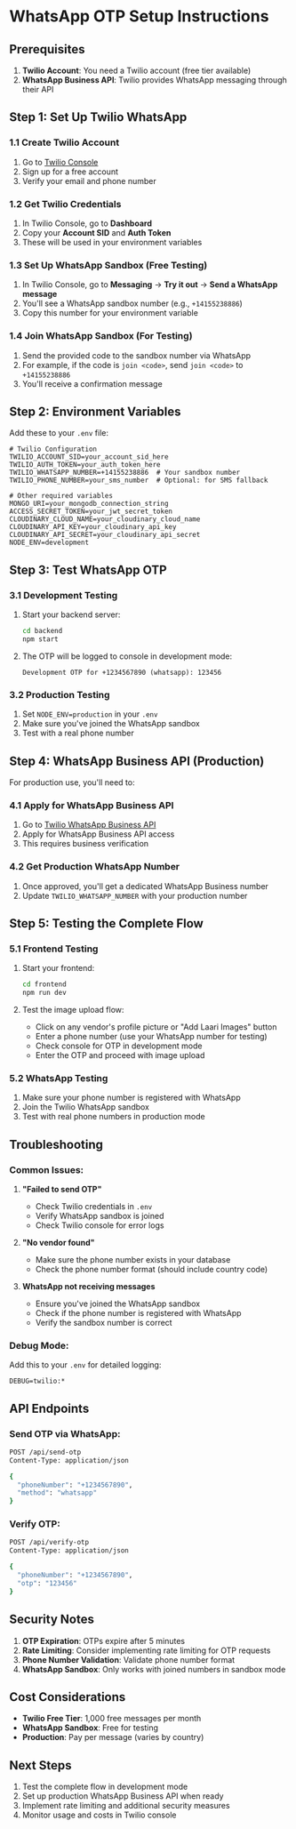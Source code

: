 # WhatsApp OTP Setup Instructions

## Prerequisites

1. **Twilio Account**: You need a Twilio account (free tier available)
2. **WhatsApp Business API**: Twilio provides WhatsApp messaging through their API

## Step 1: Set Up Twilio WhatsApp

### 1.1 Create Twilio Account
1. Go to [Twilio Console](https://console.twilio.com/)
2. Sign up for a free account
3. Verify your email and phone number

### 1.2 Get Twilio Credentials
1. In Twilio Console, go to **Dashboard**
2. Copy your **Account SID** and **Auth Token**
3. These will be used in your environment variables

### 1.3 Set Up WhatsApp Sandbox (Free Testing)
1. In Twilio Console, go to **Messaging** → **Try it out** → **Send a WhatsApp message**
2. You'll see a WhatsApp sandbox number (e.g., `+14155238886`)
3. Copy this number for your environment variable

### 1.4 Join WhatsApp Sandbox (For Testing)
1. Send the provided code to the sandbox number via WhatsApp
2. For example, if the code is `join <code>`, send `join <code>` to `+14155238886`
3. You'll receive a confirmation message

## Step 2: Environment Variables

Add these to your `.env` file:

```env
# Twilio Configuration
TWILIO_ACCOUNT_SID=your_account_sid_here
TWILIO_AUTH_TOKEN=your_auth_token_here
TWILIO_WHATSAPP_NUMBER=+14155238886  # Your sandbox number
TWILIO_PHONE_NUMBER=your_sms_number  # Optional: for SMS fallback

# Other required variables
MONGO_URI=your_mongodb_connection_string
ACCESS_SECRET_TOKEN=your_jwt_secret_token
CLOUDINARY_CLOUD_NAME=your_cloudinary_cloud_name
CLOUDINARY_API_KEY=your_cloudinary_api_key
CLOUDINARY_API_SECRET=your_cloudinary_api_secret
NODE_ENV=development
```

## Step 3: Test WhatsApp OTP

### 3.1 Development Testing
1. Start your backend server:
   ```bash
   cd backend
   npm start
   ```

2. The OTP will be logged to console in development mode:
   ```
   Development OTP for +1234567890 (whatsapp): 123456
   ```

### 3.2 Production Testing
1. Set `NODE_ENV=production` in your `.env`
2. Make sure you've joined the WhatsApp sandbox
3. Test with a real phone number

## Step 4: WhatsApp Business API (Production)

For production use, you'll need to:

### 4.1 Apply for WhatsApp Business API
1. Go to [Twilio WhatsApp Business API](https://www.twilio.com/whatsapp)
2. Apply for WhatsApp Business API access
3. This requires business verification

### 4.2 Get Production WhatsApp Number
1. Once approved, you'll get a dedicated WhatsApp Business number
2. Update `TWILIO_WHATSAPP_NUMBER` with your production number

## Step 5: Testing the Complete Flow

### 5.1 Frontend Testing
1. Start your frontend:
   ```bash
   cd frontend
   npm run dev
   ```

2. Test the image upload flow:
   - Click on any vendor's profile picture or "Add Laari Images" button
   - Enter a phone number (use your WhatsApp number for testing)
   - Check console for OTP in development mode
   - Enter the OTP and proceed with image upload

### 5.2 WhatsApp Testing
1. Make sure your phone number is registered with WhatsApp
2. Join the Twilio WhatsApp sandbox
3. Test with real phone numbers in production mode

## Troubleshooting

### Common Issues:

1. **"Failed to send OTP"**
   - Check Twilio credentials in `.env`
   - Verify WhatsApp sandbox is joined
   - Check Twilio console for error logs

2. **"No vendor found"**
   - Make sure the phone number exists in your database
   - Check the phone number format (should include country code)

3. **WhatsApp not receiving messages**
   - Ensure you've joined the WhatsApp sandbox
   - Check if the phone number is registered with WhatsApp
   - Verify the sandbox number is correct

### Debug Mode:
Add this to your `.env` for detailed logging:
```env
DEBUG=twilio:*
```

## API Endpoints

### Send OTP via WhatsApp:
```bash
POST /api/send-otp
Content-Type: application/json

{
  "phoneNumber": "+1234567890",
  "method": "whatsapp"
}
```

### Verify OTP:
```bash
POST /api/verify-otp
Content-Type: application/json

{
  "phoneNumber": "+1234567890",
  "otp": "123456"
}
```

## Security Notes

1. **OTP Expiration**: OTPs expire after 5 minutes
2. **Rate Limiting**: Consider implementing rate limiting for OTP requests
3. **Phone Number Validation**: Validate phone number format
4. **WhatsApp Sandbox**: Only works with joined numbers in sandbox mode

## Cost Considerations

- **Twilio Free Tier**: 1,000 free messages per month
- **WhatsApp Sandbox**: Free for testing
- **Production**: Pay per message (varies by country)

## Next Steps

1. Test the complete flow in development mode
2. Set up production WhatsApp Business API when ready
3. Implement rate limiting and additional security measures
4. Monitor usage and costs in Twilio console 